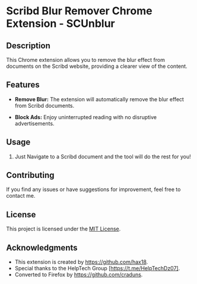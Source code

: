 # Scribd Blur Remover Chrome Extension - SCUnblur

## Description

This Chrome extension allows you to remove the blur effect from documents on the Scribd website, providing a clearer view of the content.

## Features

- **Remove Blur:** The extension will automatically remove the blur effect from Scribd documents.
  
- **Block Ads:** Enjoy uninterrupted reading with no disruptive advertisements.

## Usage

1. Just Navigate to a Scribd document and the tool will do the rest for you! 

## Contributing

If you find any issues or have suggestions for improvement, feel free to contact me.

## License

This project is licensed under the [MIT License](LICENSE).

## Acknowledgments

* This extension is created by https://github.com/hax18.
* Special thanks to the HelpTech Group \[https://t.me/HelpTechDz07].
* Converted to Firefox by https://github.com/craduns.